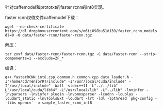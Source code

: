 针对caffemodel和prototxt的faster rcnn的int8实现。   

faster rcnn权值文件caffemodel下载：
```shell
wget --no-check-certificate https://dl.dropboxusercontent.com/s/o6ii098bu51d139/faster_rcnn_models.tgz?dl=0 -O data/faster-rcnn/faster-rcnn.tgz
```

解压：
```shell
tar zxvf data/faster-rcnn/faster-rcnn.tgz -C data/faster-rcnn --strip-components=1 --exclude=ZF_*
```

编译：
```shell
g++ fasterRCNN_int8.cpp common.h common.cpp data_loader.h -I"/home/cd/TensorRT/include" -I"/usr/local/cuda/include" -I"/usr/local/include" -Wall -std=c++11 -L"../../lib" -L"/usr/local/cuda/lib64" -L"/usr/local/lib" -L"../lib" -lnvinfer -lnvparsers -lnvinfer_plugin -lnvonnxparser -lcudnn -lcublas -lcudart_static -lnvToolsExt -lcudart -lrt -ldl -lpthread `pkg-config --libs opencv` -o sample_faster_rcnn_int8
```
